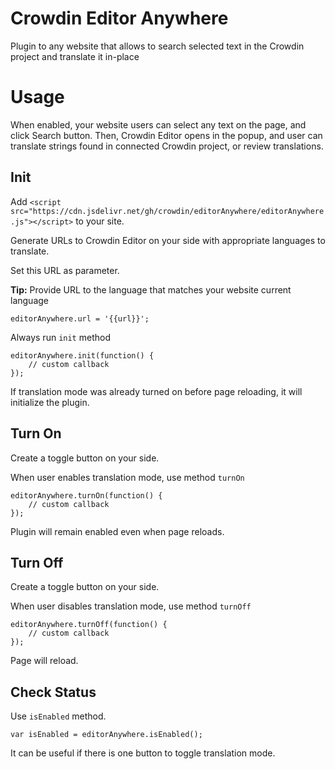 # Crowdin Editor Anywhere

Plugin to any website that allows to search selected text in the Crowdin project and translate it in-place

# Usage

When enabled, your website users can select any text on the page, and click Search button. Then, Crowdin Editor opens in the popup, and user can translate strings found in connected Crowdin project, or review translations.

## Init

Add `<script src="https://cdn.jsdelivr.net/gh/crowdin/editorAnywhere/editorAnywhere.js"></script>` to your site.

Generate URLs to Crowdin Editor on your side with appropriate languages to translate.

Set this URL as parameter. 

**Tip:** Provide URL to the language that matches your website current language

    editorAnywhere.url = '{{url}}';

Always run `init` method

    editorAnywhere.init(function() {
        // custom callback
    });

If translation mode was already turned on before page reloading, it will initialize the plugin. 

## Turn On

Create a toggle button on your side.

When user enables translation mode, use method `turnOn`

    editorAnywhere.turnOn(function() {
        // custom callback
    });

Plugin will remain enabled even when page reloads.

## Turn Off

Create a toggle button on your side.

When user disables translation mode, use method `turnOff`

    editorAnywhere.turnOff(function() {
        // custom callback
    });

Page will reload.

## Check Status

Use `isEnabled` method.

    var isEnabled = editorAnywhere.isEnabled();

It can be useful if there is one button to toggle translation mode.
